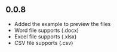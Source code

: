 ## 0.0.8

- Added the example to preview the files
- Word file supports (.docx)
- Excel file supports (.xlsx)
- CSV file supports (.csv)
